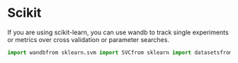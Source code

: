 # Scikit

If you are using scikit-learn, you can use wandb to track single experiments or metrics over cross validation or parameter searches.

```python
import wandbfrom sklearn.svm import SVCfrom sklearn import datasetsfrom sklearn.model_selection import train_test_split# Initialize wandbwandb.init(project="iris")# set and save hyperparameters         wandb.config.gamma = 0.1wandb.config.C = 1.0wandb.config.test_size = 0.3wandb.config.seed = 0# import iris datasetiris = datasets.load_iris()X_train, X_test, y_train, y_test = train_test_split(    iris.data, iris.target, test_size=wandb.config.test_size,     random_state=wandb.config.seed)# fit modelsvm = SVC(kernel='rbf', random_state=wandb.config.seed, gamma=wandb.config.gamma, \C=wandb.config.C)svm.fit(X_train, y_train)# Save metricswandb.log({"Train Accuracy": svm.score(X_train, y_train),           "Test Accuracy": svm.score(X_test, y_test)})
```

